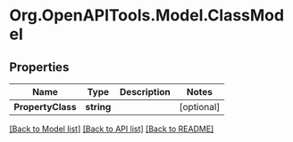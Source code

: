 
# Org.OpenAPITools.Model.ClassModel

## Properties

Name | Type | Description | Notes
------------ | ------------- | ------------- | -------------
**PropertyClass** | **string** |  | [optional] 

[[Back to Model list]](../README.md#documentation-for-models)
[[Back to API list]](../README.md#documentation-for-api-endpoints)
[[Back to README]](../README.md)

